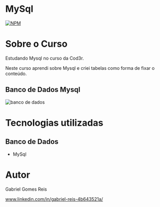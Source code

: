 # MySql
[![NPM](https://img.shields.io/npm/l/react)](https://github.com/Gab-engsoftware/banco-relacional/blob/master/LICENSE) 

# Sobre o Curso

Estudando Mysql no curso da Cod3r.

Neste curso aprendi sobre Mysql e criei tabelas como forma de fixar o conteúdo. 

## Banco de Dados Mysql
![banco de dados](https://user-images.githubusercontent.com/89217325/184652976-50835acf-45c7-46c8-8531-e22bdbe7e16e.jpg)

# Tecnologias utilizadas
## Banco de Dados
- MySql 

# Autor

Gabriel Gomes Reis

www.linkedin.com/in/gabriel-reis-4b643521a/
